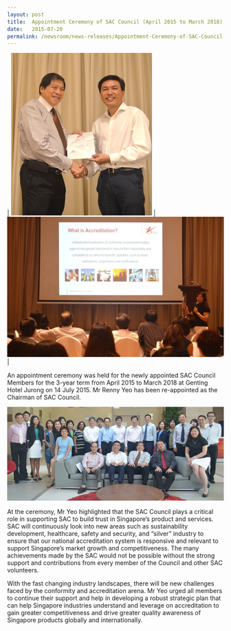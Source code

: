 ```yaml
---
layout: post
title:  Appointment Ceremony of SAC Council (April 2015 to March 2018)
date:   2015-07-20
permalink: /newsroom/news-releases/Appointment-Ceremony-of-SAC-Council-April-2015-to-March-2018
---
```


| ![sac-pic1](/images/SAC-pic1.png) | ![sac-pic2](/images/SAC-pic2.png) |

An appointment ceremony was held for the newly appointed SAC Council Members for the 3-year term from April 2015 to March 2018 at Genting Hotel Jurong on 14 July 2015. Mr Renny Yeo has been re-appointed as the Chairman of SAC Council.

![sac-pic3](/images/SAC-pic3.png)

At the ceremony, Mr Yeo highlighted that the SAC Council plays a critical role in supporting SAC to build trust in Singapore’s product and services. SAC will continuously look into new areas such as sustainability development, healthcare, safety and security, and “silver” industry to ensure that our national accreditation system is responsive and relevant to support Singapore’s market growth and competitiveness. The many achievements made by the SAC would not be possible without the strong support and contributions from every member of the Council and other SAC volunteers.

With the fast changing industry landscapes, there will be new challenges faced by the conformity and accreditation arena. Mr Yeo urged all members to continue their support and help in developing a robust strategic plan that can help Singapore industries understand and leverage on accreditation to gain greater competitiveness and drive greater quality awareness of Singapore products globally and internationally.
